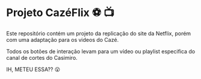 # Projeto CazéFlix :soccer: :tv: 

Este repositório contém um projeto da replicação do site da Netflix, porém com uma adaptação para os videos do Cazé.

Todos os botões de interação levam para um vídeo ou playlist especifica do canal de cortes do Casimiro.



IH, METEU ESSA?? :open_mouth:




